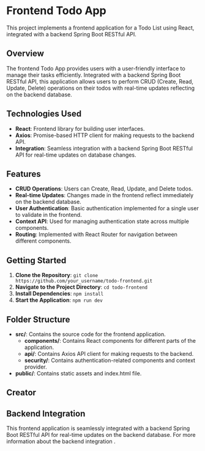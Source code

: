 # Frontend Todo App

This project implements a frontend application for a Todo List using React, integrated with a backend Spring Boot RESTful API.

## Overview

The frontend Todo App provides users with a user-friendly interface to manage their tasks efficiently. Integrated with a backend Spring Boot RESTful API, this application allows users to perform CRUD (Create, Read, Update, Delete) operations on their todos with real-time updates reflecting on the backend database.

## Technologies Used

- **React**: Frontend library for building user interfaces.
- **Axios**: Promise-based HTTP client for making requests to the backend API.
- **Integration**: Seamless integration with a backend Spring Boot RESTful API for real-time updates on database changes.

## Features

- **CRUD Operations**: Users can Create, Read, Update, and Delete todos.
- **Real-time Updates**: Changes made in the frontend reflect immediately on the backend database.
- **User Authentication**: Basic authentication implemented for a single user to validate in the frontend.
- **Context API**: Used for managing authentication state across multiple components.
- **Routing**: Implemented with React Router for navigation between different components.

## Getting Started

1. **Clone the Repository**: `git clone https://github.com/your_username/todo-frontend.git`
2. **Navigate to the Project Directory**: `cd todo-frontend`
3. **Install Dependencies**: `npm install`
4. **Start the Application**: `npm run dev`


## Folder Structure

- **src/**: Contains the source code for the frontend application.
  - **components/**: Contains React components for different parts of the application.
  - **api/**: Contains Axios API client for making requests to the backend.
  - **security/**: Contains authentication-related components and context provider.
- **public/**: Contains static assets and index.html file.

## Creator



## Backend Integration

This frontend application is seamlessly integrated with a backend Spring Boot RESTful API for real-time updates on the backend database. For more information about the backend integration .
